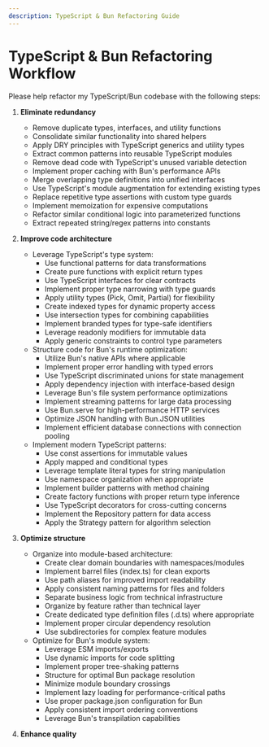 ```yaml
---
description: TypeScript & Bun Refactoring Guide
---
```


# TypeScript & Bun Refactoring Workflow

Please help refactor my TypeScript/Bun codebase with the following steps:

1. **Eliminate redundancy**
   - Remove duplicate types, interfaces, and utility functions
   - Consolidate similar functionality into shared helpers
   - Apply DRY principles with TypeScript generics and utility types
   - Extract common patterns into reusable TypeScript modules
   - Remove dead code with TypeScript's unused variable detection
   - Implement proper caching with Bun's performance APIs
   - Merge overlapping type definitions into unified interfaces
   - Use TypeScript's module augmentation for extending existing types
   - Replace repetitive type assertions with custom type guards
   - Implement memoization for expensive computations
   - Refactor similar conditional logic into parameterized functions
   - Extract repeated string/regex patterns into constants

2. **Improve code architecture**
   - Leverage TypeScript's type system:
     - Use functional patterns for data transformations
     - Create pure functions with explicit return types
     - Use TypeScript interfaces for clear contracts
     - Implement proper type narrowing with type guards
     - Apply utility types (Pick, Omit, Partial) for flexibility
     - Create indexed types for dynamic property access
     - Use intersection types for combining capabilities
     - Implement branded types for type-safe identifiers
     - Leverage readonly modifiers for immutable data
     - Apply generic constraints to control type parameters
   - Structure code for Bun's runtime optimization:
     - Utilize Bun's native APIs where applicable
     - Implement proper error handling with typed errors
     - Use TypeScript discriminated unions for state management
     - Apply dependency injection with interface-based design
     - Leverage Bun's file system performance optimizations
     - Implement streaming patterns for large data processing
     - Use Bun.serve for high-performance HTTP services
     - Optimize JSON handling with Bun.JSON utilities
     - Implement efficient database connections with connection pooling
   - Implement modern TypeScript patterns:
     - Use const assertions for immutable values
     - Apply mapped and conditional types
     - Leverage template literal types for string manipulation
     - Use namespace organization when appropriate
     - Implement builder patterns with method chaining
     - Create factory functions with proper return type inference
     - Use TypeScript decorators for cross-cutting concerns
     - Implement the Repository pattern for data access
     - Apply the Strategy pattern for algorithm selection

3. **Optimize structure**
   - Organize into module-based architecture:
     - Create clear domain boundaries with namespaces/modules
     - Implement barrel files (index.ts) for clean exports
     - Use path aliases for improved import readability
     - Apply consistent naming patterns for files and folders
     - Separate business logic from technical infrastructure
     - Organize by feature rather than technical layer
     - Create dedicated type definition files (.d.ts) where appropriate
     - Implement proper circular dependency resolution
     - Use subdirectories for complex feature modules
   - Optimize for Bun's module system:
     - Leverage ESM imports/exports
     - Use dynamic imports for code splitting
     - Implement proper tree-shaking patterns
     - Structure for optimal Bun package resolution
     - Minimize module boundary crossings
     - Implement lazy loading for performance-critical paths
     - Use proper package.json configuration for Bun
     - Apply consistent import ordering conventions
     - Leverage Bun's transpilation capabilities

4. **Enhance quality**